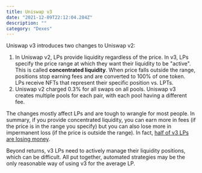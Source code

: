 ```yaml
---
title: Uniswap v3
date: "2021-12-09T22:12:04.284Z"
description: ""
category: "Dexes"
---
```


Uniswap v3 introduces two changes to Uniswap v2:

1. In Uniswap v2, LPs provide liquidity regardless of the price. In v3, LPs specify the price range at which they want their liquidity to be "active". This is called **concentrated liquidity**. When price falls outside the range, positions stop earning fees and are converted to 100% of one token. LPs receive NFTs that represent their specific position vs. LPTs.
2. Uniswap v2 charged 0.3% for all swaps on all pools. Uniswap v3 creates multiple pools for each pair, with each pool having a different fee.

The changes mostly affect LPs and are tough to wrangle for most people. In summary, if you provide concentrated liquidity, you can earn more in fees (if the price is in the range you specify) but you can also lose more in impermanent loss (if the price is outside the range). In fact, [half of v3 LPs are losing money](https://cointelegraph.com/news/half-of-uniswap-v3-liquidity-providers-are-losing-money-new-research).

Beyond returns, v3 LPs need to actively manage their liquidity positions, which can be difficult. All put together, automated strategies may be the only reasonable way of using v3 for the average LP.